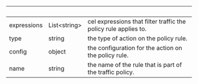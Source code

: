 <!-- Code generated for API Clients. DO NOT EDIT. -->

| &nbsp;      | &nbsp;             | &nbsp;                                                          |
| ----------- | ------------------ | --------------------------------------------------------------- |
| expressions | List&lt;string&gt; | cel expressions that filter traffic the policy rule applies to. |
| type        | string             | the type of action on the policy rule.                          |
| config      | object             | the configuration for the action on the policy rule.            |
| name        | string             | the name of the rule that is part of the traffic policy.        |
